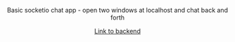<div align="center">

Basic socketio chat app - open two windows at localhost and chat back and forth

[Link to backend](https://github.com/kristenprescott/basic-socketio-server)
